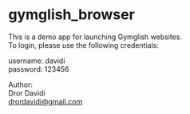 # gymglish_browser

This is a demo app for launching Gymglish websites.  
To login, please use the following credentials:

username: davidi  
password: 123456  

Author:  
Dror Davidi  
drordavidi@gmail.com  